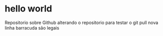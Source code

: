 # hello world 
Repositorio sobre Github
alterando o repositorio para testar o git pull
nova linha
barracuda são legais